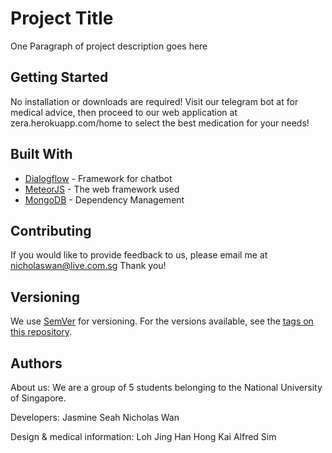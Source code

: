 # Project Title

One Paragraph of project description goes here

## Getting Started

No installation or downloads are required!
Visit our telegram bot at for medical advice,
then proceed to our web application at zera.herokuapp.com/home to select the best medication for your needs!


## Built With
* [Dialogflow](https://dialogflow.com/) - Framework for chatbot
* [MeteorJS](https://www.meteor.com/) - The web framework used
* [MongoDB](https://www.mongodb.com/) - Dependency Management

## Contributing

If you would like to provide feedback to us, please email me at nicholaswan@live.com.sg
Thank you!

## Versioning

We use [SemVer](http://semver.org/) for versioning. For the versions available, see the [tags on this repository](https://github.com/your/project/tags). 

## Authors
About us: We are a group of 5 students belonging to the National University of Singapore.

Developers:
Jasmine Seah
Nicholas Wan

Design & medical information:
Loh Jing Han
Hong Kai
Alfred Sim



